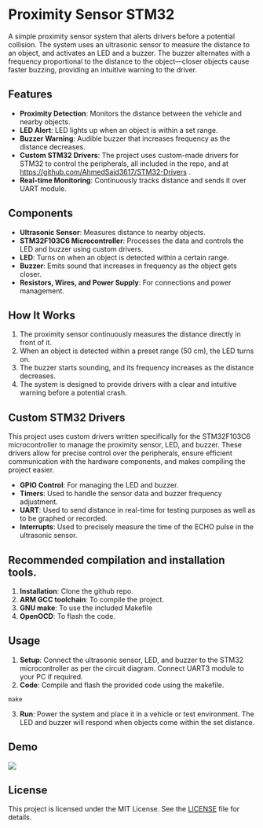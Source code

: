 # Proximity Sensor STM32

A simple proximity sensor system that alerts drivers before a potential collision. The system uses an ultrasonic sensor to measure the distance to an object, and activates an LED and a buzzer. The buzzer alternates with a frequency proportional to the distance to the object—closer objects cause faster buzzing, providing an intuitive warning to the driver.

## Features

- **Proximity Detection**: Monitors the distance between the vehicle and nearby objects.
- **LED Alert**: LED lights up when an object is within a set range.
- **Buzzer Warning**: Audible buzzer that increases frequency as the distance decreases.
- **Custom STM32 Drivers**: The project uses custom-made drivers for STM32 to control the peripherals, all included in the repo, and at https://github.com/AhmedSaid3617/STM32-Drivers .
- **Real-time Monitoring**: Continuously tracks distance and sends it over UART module.

## Components

- **Ultrasonic Sensor**: Measures distance to nearby objects.
- **STM32F103C6 Microcontroller**: Processes the data and controls the LED and buzzer using custom drivers.
- **LED**: Turns on when an object is detected within a certain range.
- **Buzzer**: Emits sound that increases in frequency as the object gets closer.
- **Resistors, Wires, and Power Supply**: For connections and power management.

## How It Works

1. The proximity sensor continuously measures the distance directly in front of it.
2. When an object is detected within a preset range (50 cm), the LED turns on.
3. The buzzer starts sounding, and its frequency increases as the distance decreases.
4. The system is designed to provide drivers with a clear and intuitive warning before a potential crash.

## Custom STM32 Drivers

This project uses custom drivers written specifically for the STM32F103C6 microcontroller to manage the proximity sensor, LED, and buzzer. These drivers allow for precise control over the peripherals, ensure efficient communication with the hardware components, and makes compiling the project easier.

- **GPIO Control**: For managing the LED and buzzer.
- **Timers**: Used to handle the sensor data and buzzer frequency adjustment.
- **UART**: Used to send distance in real-time for testing purposes as well as to be graphed or recorded.
- **Interrupts**: Used to precisely measure the time of the ECHO pulse in the ultrasonic sensor.


## Recommended compilation and installation tools.
1. **Installation**: Clone the github repo.
2. **ARM GCC toolchain**: To compile the project.
3. **GNU make**: To use the included Makefile
4. **OpenOCD**: To flash the code.

## Usage

1. **Setup**: Connect the ultrasonic sensor, LED, and buzzer to the STM32 microcontroller as per the circuit diagram. Connect UART3 module to your PC if required.
2. **Code**: Compile and flash the provided code using the makefile.
```
make
```
3. **Run**: Power the system and place it in a vehicle or test environment. The LED and buzzer will respond when objects come within the set distance.

## Demo
![](images/demo.gif)

## License

This project is licensed under the MIT License. See the [LICENSE](LICENSE) file for details.
